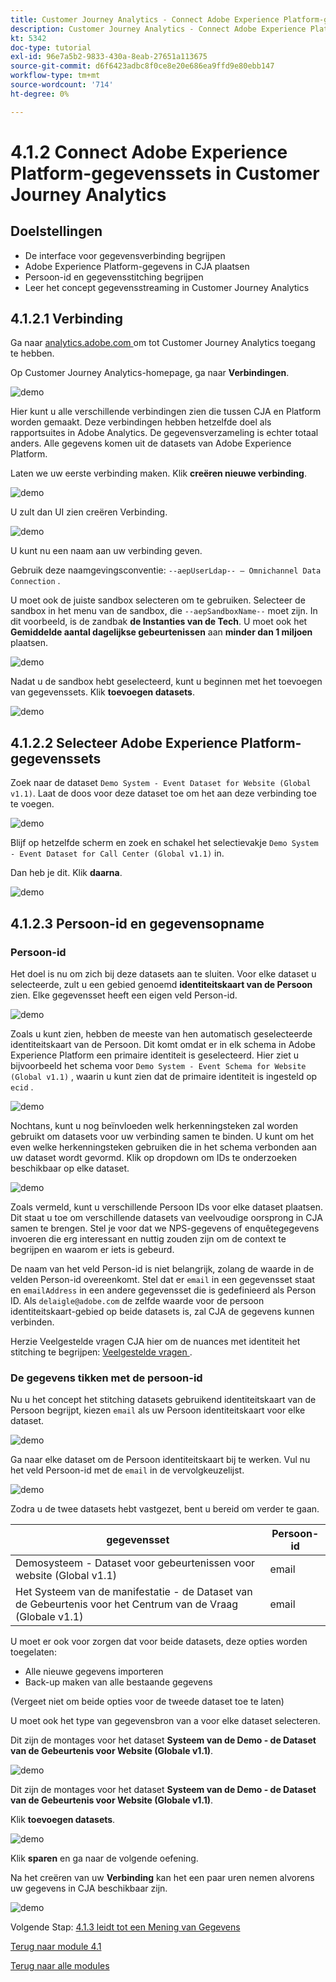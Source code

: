 ```yaml
---
title: Customer Journey Analytics - Connect Adobe Experience Platform-gegevenssets in Customer Journey Analytics
description: Customer Journey Analytics - Connect Adobe Experience Platform-gegevenssets in Customer Journey Analytics
kt: 5342
doc-type: tutorial
exl-id: 96e7a5b2-9833-430a-8eab-27651a113675
source-git-commit: d6f6423adbc8f0ce8e20e686ea9ffd9e80ebb147
workflow-type: tm+mt
source-wordcount: '714'
ht-degree: 0%

---
```


# 4.1.2 Connect Adobe Experience Platform-gegevenssets in Customer Journey Analytics

## Doelstellingen

- De interface voor gegevensverbinding begrijpen
- Adobe Experience Platform-gegevens in CJA plaatsen
- Persoon-id en gegevensstitching begrijpen
- Leer het concept gegevensstreaming in Customer Journey Analytics

## 4.1.2.1 Verbinding

Ga naar [ analytics.adobe.com ](https://analytics.adobe.com) om tot Customer Journey Analytics toegang te hebben.

Op Customer Journey Analytics-homepage, ga naar **Verbindingen**.

![ demo ](./images/cja2.png)

Hier kunt u alle verschillende verbindingen zien die tussen CJA en Platform worden gemaakt. Deze verbindingen hebben hetzelfde doel als rapportsuites in Adobe Analytics. De gegevensverzameling is echter totaal anders. Alle gegevens komen uit de datasets van Adobe Experience Platform.

Laten we uw eerste verbinding maken. Klik **creëren nieuwe verbinding**.

![ demo ](./images/cja4.png)

U zult dan **&#x200B;**&#x200B;UI zien creëren Verbinding.

![ demo ](./images/cja5.png)

U kunt nu een naam aan uw verbinding geven.

Gebruik deze naamgevingsconventie: `--aepUserLdap-- – Omnichannel Data Connection` .

U moet ook de juiste sandbox selecteren om te gebruiken. Selecteer de sandbox in het menu van de sandbox, die `--aepSandboxName--` moet zijn. In dit voorbeeld, is de zandbak **de Instanties van de Tech**. U moet ook het **Gemiddelde aantal dagelijkse gebeurtenissen** aan **minder dan 1 miljoen** plaatsen.

![ demo ](./images/cjasb.png)

Nadat u de sandbox hebt geselecteerd, kunt u beginnen met het toevoegen van gegevenssets. Klik **toevoegen datasets**.

![ demo ](./images/cjasb1.png)

## 4.1.2.2 Selecteer Adobe Experience Platform-gegevenssets

Zoek naar de dataset `Demo System - Event Dataset for Website (Global v1.1)`. Laat de doos voor deze dataset toe om het aan deze verbinding toe te voegen.

![ demo ](./images/cja7.png)

Blijf op hetzelfde scherm en zoek en schakel het selectievakje `Demo System - Event Dataset for Call Center (Global v1.1)` in.

Dan heb je dit. Klik **daarna**.

![ demo ](./images/cja9.png)

## 4.1.2.3 Persoon-id en gegevensopname

### Persoon-id

Het doel is nu om zich bij deze datasets aan te sluiten. Voor elke dataset u selecteerde, zult u een gebied genoemd **identiteitskaart van de Persoon** zien. Elke gegevensset heeft een eigen veld Person-id.

![ demo ](./images/cja11.png)

Zoals u kunt zien, hebben de meeste van hen automatisch geselecteerde identiteitskaart van de Persoon. Dit komt omdat er in elk schema in Adobe Experience Platform een primaire identiteit is geselecteerd. Hier ziet u bijvoorbeeld het schema voor `Demo System - Event Schema for Website (Global v1.1)` , waarin u kunt zien dat de primaire identiteit is ingesteld op `ecid` .

![ demo ](./images/cja13.png)

Nochtans, kunt u nog beïnvloeden welk herkenningsteken zal worden gebruikt om datasets voor uw verbinding samen te binden. U kunt om het even welke herkenningsteken gebruiken die in het schema verbonden aan uw dataset wordt gevormd. Klik op dropdown om IDs te onderzoeken beschikbaar op elke dataset.

![ demo ](./images/cja14.png)

Zoals vermeld, kunt u verschillende Persoon IDs voor elke dataset plaatsen. Dit staat u toe om verschillende datasets van veelvoudige oorsprong in CJA samen te brengen. Stel je voor dat we NPS-gegevens of enquêtegegevens invoeren die erg interessant en nuttig zouden zijn om de context te begrijpen en waarom er iets is gebeurd.

De naam van het veld Person-id is niet belangrijk, zolang de waarde in de velden Person-id overeenkomt. Stel dat er `email` in een gegevensset staat en `emailAddress` in een andere gegevensset die is gedefinieerd als Person ID. Als `delaigle@adobe.com` de zelfde waarde voor de persoon identiteitskaart-gebied op beide datasets is, zal CJA de gegevens kunnen verbinden.

Herzie Veelgestelde vragen CJA hier om de nuances met identiteit het stitching te begrijpen: [ Veelgestelde vragen ](https://experienceleague.adobe.com/docs/analytics-platform/using/cja-overview/cja-faq.html?lang=nl-NL).

### De gegevens tikken met de persoon-id

Nu u het concept het stitching datasets gebruikend identiteitskaart van de Persoon begrijpt, kiezen `email` als uw Persoon identiteitskaart voor elke dataset.

![ demo ](./images/cja15.png)

Ga naar elke dataset om de Persoon identiteitskaart bij te werken. Vul nu het veld Persoon-id met de `email` in de vervolgkeuzelijst.

![ demo ](./images/cja12a.png)

Zodra u de twee datasets hebt vastgezet, bent u bereid om verder te gaan.

| gegevensset | Persoon-id |
| ----------------- |-------------| 
| Demosysteem - Dataset voor gebeurtenissen voor website (Global v1.1) | email |
| Het Systeem van de manifestatie - de Dataset van de Gebeurtenis voor het Centrum van de Vraag (Globale v1.1) | email |

U moet er ook voor zorgen dat voor beide datasets, deze opties worden toegelaten:

- Alle nieuwe gegevens importeren
- Back-up maken van alle bestaande gegevens

(Vergeet niet om beide opties voor de tweede dataset toe te laten)

U moet ook het type van gegevensbron van a **&#x200B;**&#x200B;voor elke dataset selecteren.

Dit zijn de montages voor het dataset **Systeem van de Demo - de Dataset van de Gebeurtenis voor Website (Globale v1.1)**.

![ demo ](./images/cja16a.png)

Dit zijn de montages voor het dataset **Systeem van de Demo - de Dataset van de Gebeurtenis voor Website (Globale v1.1)**.

Klik **toevoegen datasets**.

![ demo ](./images/cja16.png)

Klik **sparen** en ga naar de volgende oefening.

Na het creëren van uw **Verbinding** kan het een paar uren nemen alvorens uw gegevens in CJA beschikbaar zijn.

![ demo ](./images/cja20.png)

Volgende Stap: [ 4.1.3 leidt tot een Mening van Gegevens ](./ex3.md)

[Terug naar module 4.1](./customer-journey-analytics-build-a-dashboard.md)

[Terug naar alle modules](./../../../overview.md)
